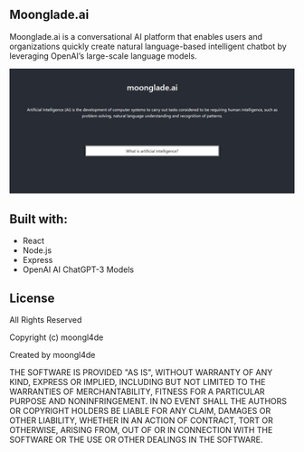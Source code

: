 ## Moonglade.ai

Moonglade.ai is a conversational AI platform that enables users and organizations quickly create natural language-based intelligent chatbot by leveraging OpenAI’s large-scale language models.

![alt text](./client/src/assets/moongladeai.jpg)

## Built with:

- React
- Node.js
- Express
- OpenAI AI ChatGPT-3 Models

## License

All Rights Reserved

Copyright (c) moongl4de

Created by moongl4de

THE SOFTWARE IS PROVIDED "AS IS", WITHOUT WARRANTY OF ANY KIND, EXPRESS OR
IMPLIED, INCLUDING BUT NOT LIMITED TO THE WARRANTIES OF MERCHANTABILITY,
FITNESS FOR A PARTICULAR PURPOSE AND NONINFRINGEMENT. IN NO EVENT SHALL THE
AUTHORS OR COPYRIGHT HOLDERS BE LIABLE FOR ANY CLAIM, DAMAGES OR OTHER
LIABILITY, WHETHER IN AN ACTION OF CONTRACT, TORT OR OTHERWISE, ARISING FROM,
OUT OF OR IN CONNECTION WITH THE SOFTWARE OR THE USE OR OTHER DEALINGS IN
THE SOFTWARE.

